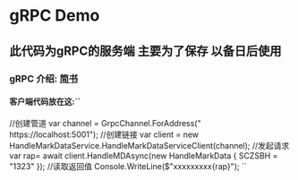 # gRPC  Demo

## 此代码为gRPC的服务端   主要为了保存  以备日后使用

### gRPC 介绍:  [简书](https://www.jianshu.com/p/9c947d98e192,'gRPC介绍')


#### 客户端代码放在这:``
//创建管道
     var channel = GrpcChannel.ForAddress(" https://localhost:5001");
//创建链接
            var client = new HandleMarkDataService.HandleMarkDataServiceClient(channel);
//发起请求
          var rap= await client.HandleMDAsync(new HandleMarkData
            {
                SCZSBH = "1323"
            });
         //读取返回值
         Console.WriteLine($"xxxxxxxxx{rap}");
``
